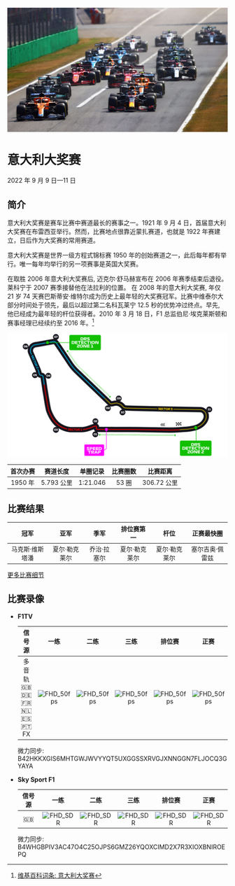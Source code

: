 ![意大利大奖赛](/media/img/photos/it.jpg)

# 意大利大奖赛

2022 年 9 月 9 日—11 日

## 简介

意大利大奖赛是赛车比赛中赛道最长的赛事之一。1921 年 9 月 4 日，首届意大利大奖赛在布雷西亚举行。然而，比赛地点很靠近蒙扎赛道，也就是 1922 年赛建立，日后作为大奖赛的常用赛道。

意大利大奖赛是世界一级方程式锦标赛 1950 年的创始赛道之一，此后每年都有举行。唯一每年均举行的另一项赛事是英国大奖赛。

在取胜 2006 年意大利大奖赛后, 迈克尔·舒马赫宣布在 2006 年赛季结束后退役。莱科宁于 2007 赛季接替他在法拉利的位置。 在 2008 年的意大利大奖赛, 年仅 21 岁 74 天赛巴斯蒂安·维特尔成为历史上最年轻的大奖赛冠军。比赛中维泰尔大部分时间处于领先，最后以超过第二名科瓦莱宁 12.5 秒的优势冲过终点。早先, 他已经成为最年轻的杆位获得者。2010 年 3 月 18 日，F1 总监伯尼·埃克莱斯顿和赛事经理已经续约至 2016 年。[^1]

![赛道图](/media/img/circuits/it-2022.png)

| 首次办赛 |  赛道长度  | 单圈记录 | 比赛圈数 |  比赛距离   |
| :------: | :--------: | :------: | :------: | :---------: |
| 1950 年  | 5.793 公里 | 1:21.046 |  53 圈   | 306.72 公里 |

## 比赛结果

|      冠军       |     亚军      |    季军     |  排位赛第一   |     杆位      |   正赛最快圈    |
| :-------------: | :-----------: | :---------: | :-----------: | :-----------: | :-------------: |
| 马克斯·维斯塔潘 | 夏尔·勒克莱尔 | 乔治·拉塞尔 | 夏尔·勒克莱尔 | 夏尔·勒克莱尔 | 塞尔吉奥·佩雷兹 |

[更多比赛细节](https://www.formula1.com/en/racing/2022/Italy.html)

## 比赛录像

- **F1TV**

  |                                   信号源                                    |                            一练                             |                            二练                             |                            三练                             |                           排位赛                            |                            正赛                             |
  | :-------------------------------------------------------------------------: | :---------------------------------------------------------: | :---------------------------------------------------------: | :---------------------------------------------------------: | :---------------------------------------------------------: | :---------------------------------------------------------: |
  | 多音轨<br>:gb:<br>:de:<br>:fr:<br>:netherlands:<br>:es:<br>:portugal:<br>FX | ![FHD_50fps](https://img.shields.io/badge/FHD-50_FPS-green) | ![FHD_50fps](https://img.shields.io/badge/FHD-50_FPS-green) | ![FHD_50fps](https://img.shields.io/badge/FHD-50_FPS-green) | ![FHD_50fps](https://img.shields.io/badge/FHD-50_FPS-green) | ![FHD_50fps](https://img.shields.io/badge/FHD-50_FPS-green) |

  微力同步: B42HKKXGIS6MHTGWJWVYYQT5UXGGSSXRVGJXNNGGN7FLJOCQ3GYAYA

- **Sky Sport F1**

  | 信号源 |                         一练                          |                         二练                          |                         三练                          |                        排位赛                         |                         正赛                          |
  | :----: | :---------------------------------------------------: | :---------------------------------------------------: | :---------------------------------------------------: | :---------------------------------------------------: | :---------------------------------------------------: |
  |  :gb:  | ![FHD_SDR](https://img.shields.io/badge/FHD-SDR-blue) | ![FHD_SDR](https://img.shields.io/badge/FHD-SDR-blue) | ![FHD_SDR](https://img.shields.io/badge/FHD-SDR-blue) | ![FHD_SDR](https://img.shields.io/badge/FHD-SDR-blue) | ![FHD_SDR](https://img.shields.io/badge/FHD-SDR-blue) |

  微力同步: B4WHGBPIV3AC47O4C25OJPS6GMZ26YQOXCIMD2X7R3XIOXBNIROEPQ

[^1]: [维基百科词条: 意大利大奖赛](https://zh.wikipedia.org/wiki/%E6%84%8F%E5%A4%A7%E5%88%A9%E5%A4%A7%E5%A5%96%E8%B5%9B)
